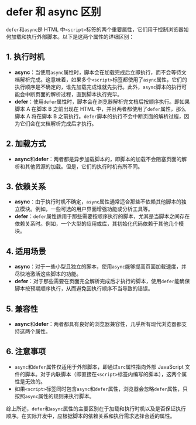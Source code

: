 # defer 和 async 区别

`defer`和`async`是 HTML 中`<script>`标签的两个重要属性，它们用于控制浏览器如何加载和执行外部脚本。以下是这两个属性的详细区别：

## 1. 执行时机

- **async**：当使用`async`属性时，脚本会在加载完成后立即执行，而不会等待文档解析完成。这意味着，如果多个`<script>`标签都使用了`async`属性，它们的执行顺序是不确定的，谁先加载完成谁就先执行。此外，`async`脚本的执行可能会中断页面的解析过程，直到脚本执行完毕。
- **defer**：使用`defer`属性时，脚本会在浏览器解析完文档后按顺序执行。即如果脚本 A 在脚本 B 之前出现在 HTML 中，并且两者都使用了`defer`属性，那么脚本 A 将在脚本 B 之前执行。`defer`脚本的执行不会中断页面的解析过程，因为它们会在文档解析完成后才执行。

## 2. 加载方式

- **async**和**defer**：两者都是异步加载脚本的，即脚本的加载不会阻塞页面的解析和其他资源的加载。但是，它们的执行时机有所不同。

## 3. 依赖关系

- **async**：由于执行时机不确定，`async`属性通常适合那些不依赖其他脚本的独立模块。例如，一些可选的用户界面增强功能或分析工具等。
- **defer**：`defer`属性适用于那些需要按顺序执行的脚本，尤其是当脚本之间存在依赖关系时。例如，一个大型的应用或库，其初始化代码依赖于其他几个模块。

## 4. 适用场景

- **async**：对于一些小型且独立的脚本，使用`async`能够提高页面加载速度，并尽快地激活这些脚本的功能。
- **defer**：对于那些需要在页面完全解析完成后才执行的脚本，使用`defer`能确保脚本按预期顺序执行，从而避免因执行顺序不当导致的错误。

## 5. 兼容性

- **async**和**defer**：两者都具有良好的浏览器兼容性，几乎所有现代浏览器都支持这两个属性。

## 6. 注意事项

- `async`和`defer`属性仅适用于外部脚本，即通过`src`属性指向外部 JavaScript 文件的脚本。对于内联脚本（即直接在`<script>`标签内编写的脚本），这两个属性是无效的。
- 如果`<script>`标签同时包含`async`和`defer`属性，浏览器会忽略`defer`属性，只按照`async`属性的规则来执行脚本。

综上所述，`defer`和`async`属性的主要区别在于加载和执行时机以及是否保证执行顺序。在实际开发中，应根据脚本的依赖关系和执行需求选择合适的属性。
